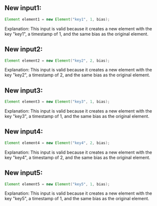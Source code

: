 ## New input1:
```java
Element element1 = new Element("key1", 1, bias);
```
Explanation: This input is valid because it creates a new element with the key "key1", a timestamp of 1, and the same bias as the original element.

## New input2:
```java
Element element2 = new Element("key2", 2, bias);
```
Explanation: This input is valid because it creates a new element with the key "key2", a timestamp of 2, and the same bias as the original element.

## New input3:
```java
Element element3 = new Element("key3", 1, bias);
```
Explanation: This input is valid because it creates a new element with the key "key3", a timestamp of 1, and the same bias as the original element.

## New input4:
```java
Element element4 = new Element("key4", 2, bias);
```
Explanation: This input is valid because it creates a new element with the key "key4", a timestamp of 2, and the same bias as the original element.

## New input5:
```java
Element element5 = new Element("key5", 1, bias);
```
Explanation: This input is valid because it creates a new element with the key "key5", a timestamp of 1, and the same bias as the original element.
